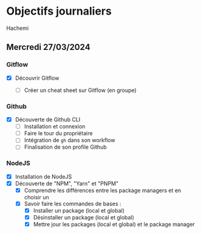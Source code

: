 # Objectifs journaliers

Hachemi

## Mercredi 27/03/2024

### Gitflow

- [X] Découvrir Gitflow
  - [ ] Créer un cheat sheet sur Gitflow (en groupe)


### Github

- [X] Découverte de Github CLI
  - [ ] Installation et connexion
  - [ ] Faire le tour du propriétaire
  - [ ] Intégration de `gh` dans son workflow
  - [ ] Finalisation de son profile Github

### NodeJS

- [X] Installation de NodeJS
- [X] Découverte de "NPM", "Yarn" et "PNPM"
  - [X] Comprendre les différences entre les package managers et en choisir un
  - [X] Savoir faire les commandes de bases :
    - [X] Installer un package (local et global)
    - [X] Désinstaller un package (local et global)
    - [X] Mettre jour les packages (local et global) et le package manager
